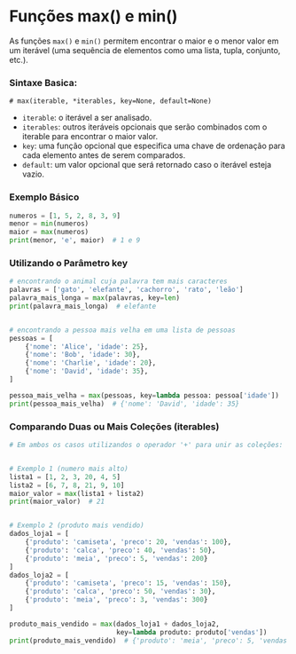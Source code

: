 # Funções max() e min()


As funções ``max()`` e ``min()`` permitem encontrar o maior e o menor valor em um iterável (uma sequência de elementos como uma lista, tupla, conjunto, etc.).


### Sintaxe Basica:


    # max(iterable, *iterables, key=None, default=None)


- ``iterable``: o iterável a ser analisado.
- ``iterables``: outros iteráveis opcionais que serão combinados com o iterable para encontrar o maior valor.
- ``key``: uma função opcional que especifica uma chave de ordenação para cada elemento antes de serem comparados.
- ``default``: um valor opcional que será retornado caso o iterável esteja vazio.


### Exemplo Básico


````python
numeros = [1, 5, 2, 8, 3, 9]
menor = min(numeros)
maior = max(numeros)
print(menor, 'e', maior)  # 1 e 9
````


### Utilizando o Parâmetro key


````python
# encontrando o animal cuja palavra tem mais caracteres
palavras = ['gato', 'elefante', 'cachorro', 'rato', 'leão']
palavra_mais_longa = max(palavras, key=len)
print(palavra_mais_longa)  # elefante


# encontrando a pessoa mais velha em uma lista de pessoas
pessoas = [
    {'nome': 'Alice', 'idade': 25},
    {'nome': 'Bob', 'idade': 30},
    {'nome': 'Charlie', 'idade': 20},
    {'nome': 'David', 'idade': 35},
]

pessoa_mais_velha = max(pessoas, key=lambda pessoa: pessoa['idade'])
print(pessoa_mais_velha)  # {'nome': 'David', 'idade': 35}
````


### Comparando Duas ou Mais Coleções (iterables)


````python
# Em ambos os casos utilizandos o operador '+' para unir as coleções:


# Exemplo 1 (numero mais alto)
lista1 = [1, 2, 3, 20, 4, 5]
lista2 = [6, 7, 8, 21, 9, 10]
maior_valor = max(lista1 + lista2)
print(maior_valor)  # 21


# Exemplo 2 (produto mais vendido)
dados_loja1 = [
    {'produto': 'camiseta', 'preco': 20, 'vendas': 100},
    {'produto': 'calca', 'preco': 40, 'vendas': 50},
    {'produto': 'meia', 'preco': 5, 'vendas': 200}
]
dados_loja2 = [
    {'produto': 'camiseta', 'preco': 15, 'vendas': 150},
    {'produto': 'calca', 'preco': 50, 'vendas': 30},
    {'produto': 'meia', 'preco': 3, 'vendas': 300}
]

produto_mais_vendido = max(dados_loja1 + dados_loja2,
                           key=lambda produto: produto['vendas'])
print(produto_mais_vendido)  # {'produto': 'meia', 'preco': 5, 'vendas': 300}
````